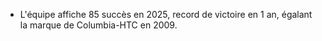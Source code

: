 - L'équipe affiche 85 succès en 2025, record de victoire en 1 an, égalant la marque de Columbia-HTC en 2009.